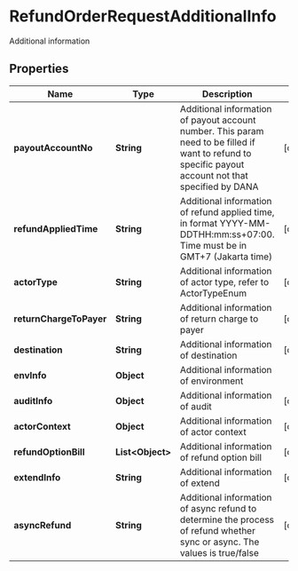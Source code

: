 

# RefundOrderRequestAdditionalInfo

Additional information

## Properties

| Name | Type | Description | Notes |
| - | - | - | - |
|**payoutAccountNo** | **String** | Additional information of payout account number. This param need to be filled if want to refund to specific payout account not that specified by DANA |  [optional] |
|**refundAppliedTime** | **String** | Additional information of refund applied time, in format YYYY-MM-DDTHH:mm:ss+07:00. Time must be in GMT+7 (Jakarta time) |  [optional] |
|**actorType** | **String** | Additional information of actor type, refer to ActorTypeEnum |  [optional] |
|**returnChargeToPayer** | **String** | Additional information of return charge to payer |  [optional] |
|**destination** | **String** | Additional information of destination |  [optional] |
|**envInfo** | **Object** | Additional information of environment |  |
|**auditInfo** | **Object** | Additional information of audit |  [optional] |
|**actorContext** | **Object** | Additional information of actor context |  [optional] |
|**refundOptionBill** | **List&lt;Object&gt;** | Additional information of refund option bill |  [optional] |
|**extendInfo** | **String** | Additional information of extend |  [optional] |
|**asyncRefund** | **String** | Additional information of async refund to determine the process of refund whether sync or async. The values is true/false |  [optional] |



